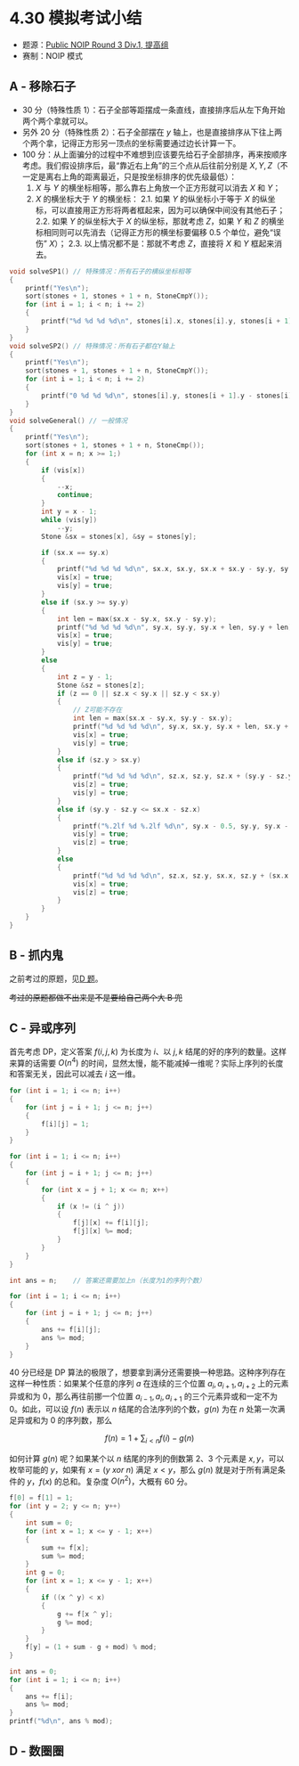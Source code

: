 # 4.30 模拟考试小结

- 题源：[Public NOIP Round 3 Div.1, 提高组](https://pjudge.ac/contest/1030)
- 赛制：NOIP 模式

## A - 移除石子

- 30 分（特殊性质 1）：石子全部等距摆成一条直线，直接排序后从左下角开始两个两个拿就可以。
- 另外 20 分（特殊性质 2）：石子全部摆在 $y$ 轴上，也是直接排序从下往上两个两个拿，记得正方形另一顶点的坐标需要通过边长计算一下。
- 100 分：从上面骗分的过程中不难想到应该要先给石子全部排序，再来按顺序考虑。我们假设排序后，最“靠近右上角”的三个点从后往前分别是 $X,Y,Z$（不一定是离右上角的距离最近，只是按坐标排序的优先级最低）：
  1. $X$ 与 $Y$ 的横坐标相等，那么靠右上角放一个正方形就可以消去 $X$ 和 $Y$；
  2. $X$ 的横坐标大于 $Y$ 的横坐标：
     2.1. 如果 $Y$ 的纵坐标小于等于 $X$ 的纵坐标，可以直接用正方形将两者框起来，因为可以确保中间没有其他石子；
     2.2. 如果 $Y$ 的纵坐标大于 $X$ 的纵坐标，那就考虑 $Z$，如果 $Y$ 和 $Z$ 的横坐标相同则可以先消去（记得正方形的横坐标要偏移 $0.5$ 个单位，避免“误伤” $X$）；
     2.3. 以上情况都不是：那就不考虑 $Z$，直接将 $X$ 和 $Y$ 框起来消去。

```c++
void solveSP1() // 特殊情况：所有石子的横纵坐标相等
{
    printf("Yes\n");
    sort(stones + 1, stones + 1 + n, StoneCmpY());
    for (int i = 1; i < n; i += 2)
    {
        printf("%d %d %d %d\n", stones[i].x, stones[i].y, stones[i + 1].x, stones[i + 1].y);
    }
}
void solveSP2() // 特殊情况：所有石子都在Y轴上
{
    printf("Yes\n");
    sort(stones + 1, stones + 1 + n, StoneCmpY());
    for (int i = 1; i < n; i += 2)
    {
        printf("0 %d %d %d\n", stones[i].y, stones[i + 1].y - stones[i].y, stones[i + 1].y);
    }
}
void solveGeneral() // 一般情况
{
    printf("Yes\n");
    sort(stones + 1, stones + 1 + n, StoneCmp());
    for (int x = n; x >= 1;)
    {
        if (vis[x])
        {
            --x;
            continue;
        }
        int y = x - 1;
        while (vis[y])
            --y;
        Stone &sx = stones[x], &sy = stones[y];

        if (sx.x == sy.x)
        {
            printf("%d %d %d %d\n", sx.x, sx.y, sx.x + sx.y - sy.y, sy.y);
            vis[x] = true;
            vis[y] = true;
        }
        else if (sx.y >= sy.y)
        {
            int len = max(sx.x - sy.x, sx.y - sy.y);
            printf("%d %d %d %d\n", sy.x, sy.y, sy.x + len, sy.y + len);
            vis[x] = true;
            vis[y] = true;
        }
        else
        {
            int z = y - 1;
            Stone &sz = stones[z];
            if (z == 0 || sz.x < sy.x || sz.y < sx.y)
            {
                // Z可能不存在
                int len = max(sx.x - sy.x, sy.y - sx.y);
                printf("%d %d %d %d\n", sy.x, sx.y, sy.x + len, sx.y + len);
                vis[x] = true;
                vis[y] = true;
            }
            else if (sz.y > sx.y)
            {
                printf("%d %d %d %d\n", sz.x, sz.y, sz.x + (sy.y - sz.y), sy.y);
                vis[z] = true;
                vis[y] = true;
            }
            else if (sy.y - sz.y <= sx.x - sz.x)
            {
                printf("%.2lf %d %.2lf %d\n", sy.x - 0.5, sy.y, sy.x - 0.5 + sy.y - sz.y, sz.y);
                vis[y] = true;
                vis[z] = true;
            }
            else
            {
                printf("%d %d %d %d\n", sz.x, sz.y, sx.x, sz.y + (sx.x - sz.x));
                vis[x] = true;
                vis[z] = true;
            }
        }
    }
}
```

## B - 抓内鬼

之前考过的原题，见[D 题](https://andycode3759.blog.luogu.org/exam-review-2023-3-11)。

~~考过的原题都做不出来是不是要给自己两个大 B 兜~~

## C - 异或序列

首先考虑 DP，定义答案 $f(i,j,k)$ 为长度为 $i$、以 $j,k$ 结尾的好的序列的数量。这样来算的话需要 $O(n^4)$ 的时间，显然太慢，能不能减掉一维呢？实际上序列的长度和答案无关，因此可以减去 $i$ 这一维。

```c++
for (int i = 1; i <= n; i++)
{
    for (int j = i + 1; j <= n; j++)
    {
        f[i][j] = 1;
    }
}

for (int i = 1; i <= n; i++)
{
    for (int j = i + 1; j <= n; j++)
    {
        for (int x = j + 1; x <= n; x++)
        {
            if (x != (i ^ j))
            {
                f[j][x] += f[i][j];
                f[j][x] %= mod;
            }
        }
    }
}

int ans = n;    // 答案还需要加上n（长度为1的序列个数）

for (int i = 1; i <= n; i++)
{
    for (int j = i + 1; j <= n; j++)
    {
        ans += f[i][j];
        ans %= mod;
    }
}
```

40 分已经是 DP 算法的极限了，想要拿到满分还需要换一种思路。这种序列存在这样一种性质：如果某个任意的序列 $a$ 在连续的三个位置 $a_i,a_{i+1},a_{i+2}$ 上的元素异或和为 $0$，那么再往前挪一个位置 $a_{i-1},a_i,a_{i+1}$ 的三个元素异或和一定不为 $0$。如此，可以设 $f(n)$ 表示以 $n$ 结尾的合法序列的个数，$g(n)$ 为在 $n$ 处第一次满足异或和为 $0$ 的序列数，那么

<!-- prettier-ignore-start -->
$$ f(n)=1+\sum_{i<n}f(i) - g(n) $$
<!-- prettier-ignore-end -->

如何计算 $g(n)$ 呢？如果某个以 $n$ 结尾的序列的倒数第 2、3 个元素是 $x,y$，可以枚举可能的 $y$，如果有 $x=(y\ xor\ n)$ 满足 $x<y$，那么 $g(n)$ 就是对于所有满足条件的 $y$，$f(x)$ 的总和。复杂度 $O(n^2)$，大概有 60 分。

```c++
f[0] = f[1] = 1;
for (int y = 2; y <= n; y++)
{
    int sum = 0;
    for (int x = 1; x <= y - 1; x++)
    {
        sum += f[x];
        sum %= mod;
    }
    int g = 0;
    for (int x = 1; x <= y - 1; x++)
    {
        if ((x ^ y) < x)
        {
            g += f[x ^ y];
            g %= mod;
        }
    }
    f[y] = (1 + sum - g + mod) % mod;
}

int ans = 0;
for (int i = 1; i <= n; i++)
{
    ans += f[i];
    ans %= mod;
}
printf("%d\n", ans % mod);
```

## D - 数圈圈
